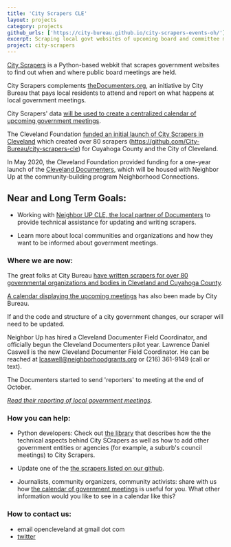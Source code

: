 ```yaml
---
title: 'City Scrapers CLE'
layout: projects
category: projects
github_urls: ['https://city-bureau.github.io/city-scrapers-events-oh/']
excerpt: Scraping local govt websites of upcoming board and committee meetings 
project: city-scrapers
---
```


[City Scrapers](https://cityscrapers.org/docs/introduction/#city-bureau-city-scrapers-and-the-documenters-program) is a Python-based webkit that scrapes government websites to find out when and where public board meetings are held. 

City Scrapers complements [theDocumenters.org](https://www.documenters.org/), an initiative by City Bureau that pays local residents to attend and report on what happens at local government meetings.

City Scrapers' data [will be used to create a centralized calendar of upcoming government meetings](https://cityscrapers.org/docs/introduction/#city-bureau-city-scrapers-and-the-documenters-program). 

The Cleveland Foundation [funded an initial launch of City Scrapers in Cleveland](https://www.citybureau.org/notebook/2019/9/4/making-local-government-more-accessible-in-northeast-ohio) 
which created over 80 scrapers (https://github.com/City-Bureau/city-scrapers-cle) for Cuyahoga County and the City of Cleveland. 

In May 2020, the Cleveland Foundation provided funding for a one-year launch of the [Cleveland Documenters](http://neighborupcle.org/cledocumenters/), which will be housed with Neighbor Up at the community-building program Neighborhood Connections.  

## Near and Long Term Goals:
* Working with [Neighbor UP CLE, the local partner of Documenters](http://neighborupcle.org/) to provide technical assistance for updating and writing scrapers. 

* Learn more about local communities and organizations and how they want to be 
informed about government meetings. 


### Where we are now: 

The great folks at City Bureau [have written scrapers for over 80 governmental organizations and bodies in Cleveland and Cuyahoga County](https://github.com/City-Bureau/city-scrapers-cle). 

[A calendar displaying the upcoming meetings](https://city-bureau.github.io/city-scrapers-events-oh/) has also been made by City Bureau. 

If and the code and structure of a city government changes, our scraper will need to be updated. 

Neighbor Up has hired a Cleveland Documenter Field Coordinator, and officially begun the Cleveland Documenters pilot year. Lawrence Daniel Caswell is the new Cleveland Documenter Field Coordinator. He can be reached at lcaswell@neighborhoodgrants.org or (216) 361-9149‬ (call or text).

The Documenters started to send 'reporters' to meeting at the end of October. 

*[Read their reporting of local government meetings](https://cleveland.documenters.org/reporting/)*. 

### How you can help:

* Python developers: 
Check out [the library](https://cityscrapers.org/docs/development/#) that describes how the the technical aspects behind City SCrapers as well as how to add other government entities or agencies (for example, a suburb's council meetings) to City Scrapers. 

* Update one of the [the scrapers listed on our github](https://github.com/City-Bureau/city-scrapers-cle). 

* Journalists, community organizers, community activists: 
share with us how [the calendar of government meetings](https://city-bureau.github.io/city-scrapers-events-oh/) is useful for you. What other information would you like to see in a calendar like this? 


### How to contact us: 
- email opencleveland at gmail dot com 
- [twitter](https://twitter.com/opencleveland)
